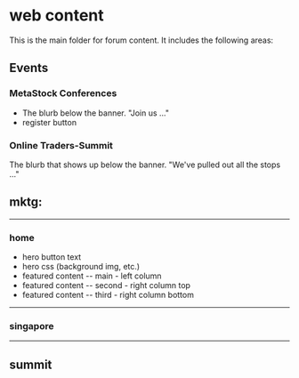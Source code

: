 # web content

This is the main folder for forum content.    It includes the following areas:

## Events

### MetaStock Conferences
- The blurb below the banner.    "Join us ..." 
- register button

### Online Traders-Summit
The blurb that shows up below the banner.    "We've pulled out all the stops ..." 


## mktg:

----
### home
- hero button text
- hero css (background img, etc.)
- featured content -- main - left column
- featured content -- second - right column top
- featured content -- third - right column bottom
 

----
### singapore


----
## summit





